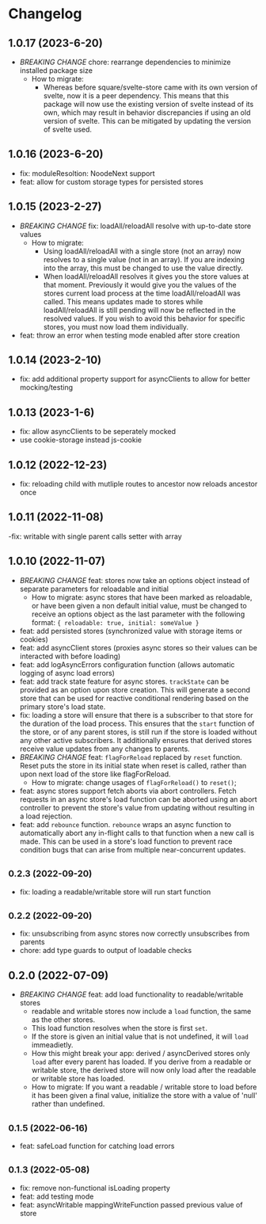 # Changelog #

## 1.0.17 (2023-6-20)

- *BREAKING CHANGE* chore: rearrange dependencies to minimize installed package size
  - How to migrate:
    - Whereas before square/svelte-store came with its own version of svelte, now it is a peer dependency. This means that this package will now use the existing version of svelte instead of its own, which may result in behavior discrepancies if using an old version of svelte. This can be mitigated by updating the version of svelte used.

## 1.0.16 (2023-6-20)

- fix: moduleResoltion: NoodeNext support
- feat: allow for custom storage types for persisted stores

## 1.0.15 (2023-2-27)

- *BREAKING CHANGE* fix: loadAll/reloadAll resolve with up-to-date store values
  - How to migrate:
    - Using loadAll/reloadAll with a single store (not an array) now resolves to a single value (not in an array). If you are indexing into the array, this must be changed to use the value directly.
    - When loadAll/reloadAll resolves it gives you the store values at that moment. Previously it would give you the values of the stores current load process at the time loadAll/reloadAll was called. This means updates made to stores while loadAll/reloadAll is still pending will now be reflected in the resolved values. If you wish to avoid this behavior for specific stores, you must now load them individually.
- feat: throw an error when testing mode enabled after store creation

## 1.0.14 (2023-2-10)

- fix: add additional property support for asyncClients to allow for better mocking/testing

## 1.0.13 (2023-1-6)

- fix: allow asyncClients to be seperately mocked
- use cookie-storage instead js-cookie

## 1.0.12 (2022-12-23)

- fix: reloading child with mutliple routes to ancestor now reloads ancestor once

## 1.0.11 (2022-11-08)

-fix: writable with single parent calls setter with array

## 1.0.10 (2022-11-07)

- *BREAKING CHANGE* feat: stores now take an options object instead of separate parameters for reloadable and initial
  - How to migrate: async stores that have been marked as reloadable, or have been given a non default initial value, must be changed to receive an options object as the last parameter with the following format: `{ reloadable: true, initial: someValue }`
- feat: add persisted stores (synchronized value with storage items or cookies)
- feat: add asyncClient stores (proxies async stores so their values can be interacted with before loading)
- feat: add logAsyncErrors configuration function (allows automatic logging of async load errors)
- feat: add track state feature for async stores. `trackState` can be provided as an option upon store creation. This will generate a second store that can be used for reactive conditional rendering based on the primary store's load state.
- fix: loading a store will ensure that there is a subscriber to that store for the duration of the load process. This ensures that the `start` function of the store, or of any parent stores, is still run if the store is loaded without any other active subscribers. It additionally ensures that derived stores receive value updates from any changes to parents.
- *BREAKING CHANGE* feat: `flagForReload` replaced by `reset` function. Reset puts the store in its initial state when reset is called, rather than upon next load of the store like flagForReload.
  - How to migrate: change usages of `flagForReload()` to `reset()`;
- feat: async stores support fetch aborts via abort controllers. Fetch requests in an async store's load function can be aborted using an abort controller to prevent the store's value from updating without resulting in a load rejection.
- feat: add `rebounce` function. `rebounce` wraps an async function to automatically abort any in-flight calls to that function when a new call is made. This can be used in a store's load function to prevent race condition bugs that can arise from multiple near-concurrent updates.

## <small>0.2.3 (2022-09-20)</small>

- fix: loading a readable/writable store will run start function

## <small>0.2.2 (2022-09-20)</small>

- fix: unsubscribing from async stores now correctly unsubscribes from parents
- chore: add type guards to output of loadable checks

## 0.2.0 (2022-07-09)

- *BREAKING CHANGE* feat: add load functionality to readable/writable stores
  - readable and writable stores now include a `load` function, the same as the other stores.
  - This load function resolves when the store is first `set`.
  - If the store is given an initial value that is not undefined, it will `load` immeadietly.
  - How this might break your app: derived / asyncDerived stores only `load` after every parent has loaded. If you derive from a readable or writable store, the derived store will now only load after the readable or writable store has loaded.
  - How to migrate: If you want a readable / writable store to load before it has been given a final value, initialize the store with a value of 'null' rather than undefined.

## <small>0.1.5 (2022-06-16)</small>

- feat: safeLoad function for catching load errors

## <small>0.1.3 (2022-05-08)</small>

- fix: remove non-functional isLoading property
- feat: add testing mode
- feat: asyncWritable mappingWriteFunction passed previous value of store
